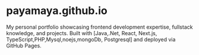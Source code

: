 # payamaya.github.io
My personal portfolio showcasing frontend development expertise, fullstack knowledge, and projects. Built with [Java,.Net, React, Next.js, TypeScript,PHP,Mysql,noejs,mongoDb, Postgresql] and deployed via GitHub Pages.

